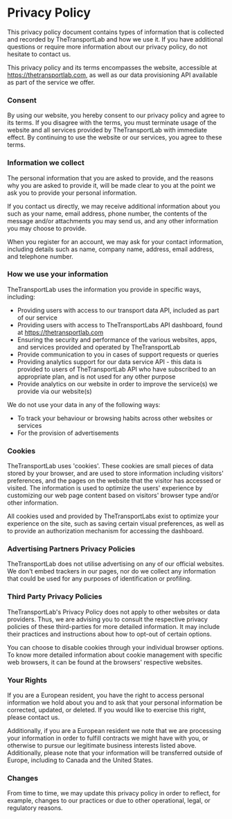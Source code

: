 # Privacy Policy

This privacy policy document contains types of information that is collected and recorded by TheTransportLab and how we use it. If you have additional questions or require more information about our privacy policy, do not hesitate to contact us.

This privacy policy and its terms encompasses the website, accessible at https://thetransportlab.com, as well as our data provisioning API available as part of the service we offer.

### Consent

By using our website, you hereby consent to our privacy policy and agree to its terms. If you disagree with the terms, you must terminate usage of the website and all services provided by TheTransportLab with immediate effect. By continuing to use the website or our services, you agree to these terms.

### Information we collect

The personal information that you are asked to provide, and the reasons why you are asked to provide it, will be made clear to you at the point we ask you to provide your personal information.

If you contact us directly, we may receive additional information about you such as your name, email address, phone number, the contents of the message and/or attachments you may send us, and any other information you may choose to provide.

When you register for an account, we may ask for your contact information, including details such as name, company name, address, email address, and telephone number.

### How we use your information

TheTransportLab uses the information you provide in specific ways, including:

- Providing users with access to our transport data API, included as part of our service
- Providing users with access to TheTransportLabs API dashboard, found at https://thetransportlab.com
- Ensuring the security and performance of the various websites, apps, and services provided and operated by TheTransportLab
- Provide communication to you in cases of support requests or queries
- Providing analytics support for our data service API - this data is provided to users of TheTransportLab API who have subscribed to an appropriate plan, and is not used for any other purpose
- Provide analytics on our website in order to improve the service(s) we provide via our website(s)

We do not use your data in any of the following ways:

- To track your behaviour or browsing habits across other websites or services
- For the provision of advertisements

### Cookies

TheTransportLab uses 'cookies'. These cookies are small pieces of data stored by your browser, and are used to store information including visitors' preferences, and the pages on the website that the visitor has accessed or visited. The information is used to optimize the users' experience by customizing our web page content based on visitors' browser type and/or other information.

All cookies used and provided by TheTransportLabs exist to optimize your experience on the site, such as saving certain visual preferences, as well as to provide an authorization mechanism for accessing the dashboard.

### Advertising Partners Privacy Policies

TheTransportLab does not utilise advertising on any of our official websites. We don't embed trackers in our pages, nor do we collect any information that could be used for any purposes of identification or profiling.

### Third Party Privacy Policies

TheTransportLab's Privacy Policy does not apply to other websites or data providers. Thus, we are advising you to consult the respective privacy policies of these third-parties for more detailed information. It may include their practices and instructions about how to opt-out of certain options.

You can choose to disable cookies through your individual browser options. To know more detailed information about cookie management with specific web browsers, it can be found at the browsers' respective websites.

### Your Rights

If you are a European resident, you have the right to access personal information we hold about you and to ask that your personal information be corrected, updated, or deleted. If you would like to exercise this right, please contact us.

Additionally, if you are a European resident we note that we are processing your information in order to fulfill contracts we might have with you, or otherwise to pursue our legitimate business interests listed above. Additionally, please note that your information will be transferred outside of Europe, including to Canada and the United States.

### Changes

From time to time, we may update this privacy policy in order to reflect, for example, changes to our practices or due to other operational, legal, or regulatory reasons.
